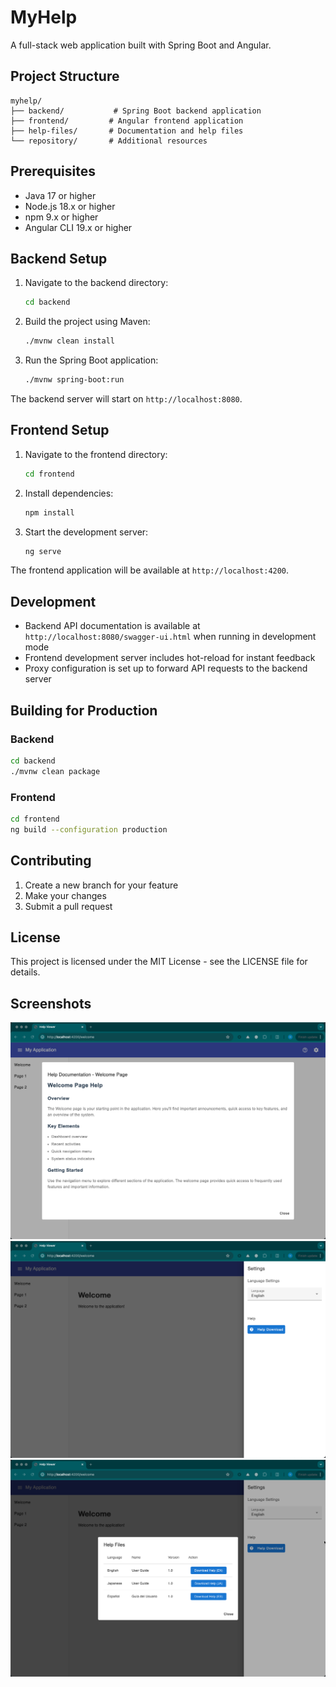 # MyHelp

A full-stack web application built with Spring Boot and Angular.

## Project Structure

```
myhelp/
├── backend/           # Spring Boot backend application
├── frontend/         # Angular frontend application
├── help-files/       # Documentation and help files
└── repository/       # Additional resources
```

## Prerequisites

- Java 17 or higher
- Node.js 18.x or higher
- npm 9.x or higher
- Angular CLI 19.x or higher

## Backend Setup

1. Navigate to the backend directory:
   ```bash
   cd backend
   ```

2. Build the project using Maven:
   ```bash
   ./mvnw clean install
   ```

3. Run the Spring Boot application:
   ```bash
   ./mvnw spring-boot:run
   ```

The backend server will start on `http://localhost:8080`.

## Frontend Setup

1. Navigate to the frontend directory:
   ```bash
   cd frontend
   ```

2. Install dependencies:
   ```bash
   npm install
   ```

3. Start the development server:
   ```bash
   ng serve
   ```

The frontend application will be available at `http://localhost:4200`.

## Development

- Backend API documentation is available at `http://localhost:8080/swagger-ui.html` when running in development mode
- Frontend development server includes hot-reload for instant feedback
- Proxy configuration is set up to forward API requests to the backend server

## Building for Production

### Backend
```bash
cd backend
./mvnw clean package
```

### Frontend
```bash
cd frontend
ng build --configuration production
```

## Contributing

1. Create a new branch for your feature
2. Make your changes
3. Submit a pull request

## License

This project is licensed under the MIT License - see the LICENSE file for details. 

## Screenshots
![screenshot1](./documents/2025-05-12_07-36-02.png)
![screenshot2](./documents/2025-05-12_07-36-22.png)
![screenshot3](./documents/2025-05-12_07-36-32.png)
